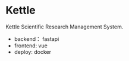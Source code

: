 # Kettle

Kettle Scientific Research Management System.

- backend： fastapi
- frontend: vue
- deploy: docker